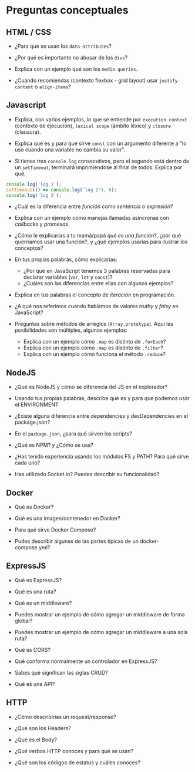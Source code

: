 # Preguntas conceptuales

## HTML / CSS

* ¿Para qué se usan los `data-attributes`?

* ¿Por qué es importante no abusar de los `divs`?

* Explica con un ejemplo qué son los `media queries`.

* ¿Cuándo recomiendas (contexto flexbox - grid layout) usar `justify-content` o
   `align-items`?

## Javascript

* Explica, con varios ejemplos, lo que se entiende por `execution context`
   (contexto de ejecución), `lexical scope` (ámbito léxico) y `closure`
   (clausura).

* Explica qué es y para qué sirve `const` con un argumento diferente a "lo uso
   cuando una variable no cambia su valor".

* Si tienes tres `console.log` consecutivos, pero el segundo está dentro de un
   `setTimeout`, terminará imprimiéndose al final de todos. Explica por qué.
```js
console.log('log 1');
setTimeout(() => console.log('log 2'), 0);
console.log('log 3');
```

* ¿Cuál es la diferencia entre _función_ como _sentencia_ o _expresión_?

* Explica con un ejemplo cómo manejas llamadas asíncronas con _callbacks_ y
   _promesas_.

* ¿Cómo le explicarías a tu mamá/papá _qué es una función_?, ¿por qué
    querríamos usar una función?, y ¿qué ejemplos usarías para ilustrar los
    conceptos?

* En tus propias palabras, cómo explicarías:

    * ¿Por qué en JavaScript tenemos 3 palabras reservadas para declarar
      variables (`var`, `let` y `const`)?
    * ¿Cuáles son las diferencias entre ellas con algunos ejemplos?

* Explica en tus palabras el concepto de _iteración_ en programación.

* ¿A qué nos referimos cuando hablamos de valores _truthy_ y _falsy_ en
    JavaScript?

* Preguntas sobre métodos de arreglos (`Array.prototype`). Aquí las
    posibilidades son múltiples, algunos ejemplos:

   * Explica con un ejemplo cómo `.map` es distinto de `.forEach`?
   * Explica con un ejemplo cómo `.map` es distinto de `.filter`?
   * Explica con un ejemplo cómo funciona el método `.reduce`?

## NodeJS

* ¿Qué es NodeJS y cómo se diferencia del JS en el explorador?

* Usando tus propias palabras, describe qué es y para que podemos usar el ENVIRONMENT

* ¿Existe alguna diferencia entre dependencies y devDependencies en el package.json?

* En el `package.json`, ¿para qué sirven los scripts?

* ¿Qué es NPM? y ¿Cómo se usa?

* ¿Has tenido experiencia usando los módulos FS y PATH? Para qué sirve cada uno?

* Has utilizado Socket.io? Puedes describir su funcionalidad?

## Docker

* Qué es Docker?

* Qué es una imagen/contenedor en Docker?

* Para qué sirve Docker Compose?

* Pudes describir algunas de las partes típicas de un docker-compose.yml?

## ExpressJS

* Qué es ExpressJS?

* Qué es una ruta?

* Qué es un middleware?

* Puedes mostrar un ejemplo de cómo agregar un middleware de forma global?

* Puedes mostrar un ejemplo de cómo agregar un middleware a una sola ruta?

* Qué es CORS?

* Qué conforma normalmente un controlador en ExpressJS?

* Sabes qué significan las siglas CRUD?

* Qué es una API?

## HTTP

* ¿Cómo describirías un request/response?

* ¿Qué son los Headers?

* ¿Qué es el Body?

* ¿Qué verbos HTTP conoces y para qué se usan?

* ¿Qué son los códigos de estatus y cuáles conoces?